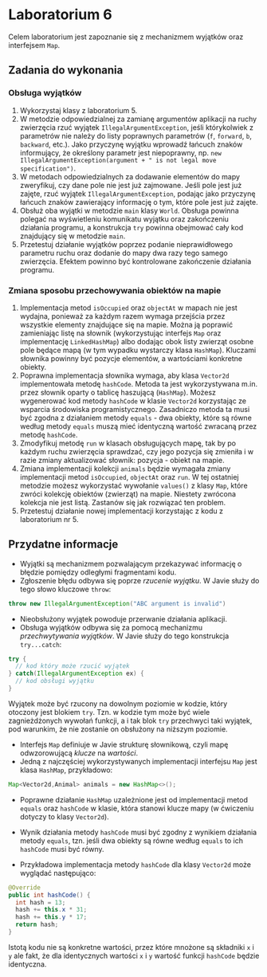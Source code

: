 # Laboratorium 6

Celem laboratorium jest zapoznanie się z mechanizmem wyjątków oraz interfejsem `Map`.

## Zadania do wykonania

### Obsługa wyjątków

1. Wykorzystaj klasy z laboratorium 5.
2. W metodzie odpowiedzialnej za zamianę argumentów aplikacji na ruchy zwierzęcia rzuć wyjątek `IllegalArgumentException`,
  jeśli którykolwiek z parametrów nie należy do listy poprawnych parametrów (`f`, `forward`, `b`, `backward`, etc.).
  Jako przyczynę wyjątku wprowadź łańcuch znaków informujący, że określony parametr jest niepoprawny, np.
  `new IllegalArgumentException(argument + " is not legal move specification")`.
3. W metodach odpowiedzialnych za dodawanie elementów do mapy zweryfikuj, czy dane pole nie jest już zajmowane.
  Jeśli pole jest już zajęte, rzuć wyjątek `IllegalArgumentException`, podając jako przyczynę łańcuch znaków zawierający
  informację o tym, które pole jest już zajęte.
4. Obsłuż oba wyjątki w metodzie `main` klasy `World`. Obsługa powinna polegać na wyświetleniu komunikatu wyjątku
   oraz zakończeniu działania programu, a konstrukcja `try` powinna obejmować cały kod znajdujący się w metodzie `main`.
4. Przetestuj działanie wyjątków poprzez podanie nieprawidłowego parametru ruchu oraz dodanie do mapy dwa razy tego
   samego zwierzęcia. Efektem powinno być kontrolowane zakończenie działania programu.

### Zmiana sposobu przechowywania obiektów na mapie

1. Implementacja metod `isOccupied` oraz `objectAt` w mapach nie jest wydajna, ponieważ za każdym razem wymaga przejścia
   przez wszystkie elementy znajdujące się na mapie. Można ją poprawić zamieniając listę na słownik (wykorzystując 
   interfejs `Map` oraz implementację `LinkedHashMap`) albo dodając obok listy zwierząt osobne pole będące mapą (w tym
   wypadku wystarczy klasa `HashMap`).
   Kluczami słownika powinny być pozycje elementów, a wartościami konkretne obiekty.
6. Poprawna implementacja słownika wymaga, aby klasa `Vector2d` implementowała metodę `hashCode`. Metoda ta jest
   wykorzystywana m.in. przez słownik oparty o tablicę haszującą (`HashMap`). Możesz wygenerować kod metody `hashCode` w
   klasie `Vector2d` korzystając ze
   wsparcia środowiska programistycznego. Zasadniczo metoda ta musi być zgodna z działaniem metody `equals` - dwa
   obiekty, które są równe według metody `equals` muszą mieć identyczną wartość zwracaną przez metodę `hashCode`.
7. Zmodyfikuj metodę `run` w klasach obsługujących mapę, tak by po każdym ruchu zwierzęcia sprawdzać, czy jego pozycja
   się zmieniła i w razie zmiany aktualizować słownik: pozycja - obiekt na mapie.
8. Zmiana implementacji kolekcji `animals` będzie wymagała zmiany implementacji metod `isOccupied`, `objectAt` oraz `run`.
   W tej ostatniej metodzie możesz wykorzystać wywołanie `values()` z klasy `Map`, które zwróci kolekcję obiektów
   (zwierząt) na mapie. Niestety zwrócona kolekcja nie jest listą. Zastanów się jak rozwiązać ten problem.
9. Przetestuj działanie nowej implementacji korzystając z kodu z laboratorium nr 5.


## Przydatne informacje

* Wyjątki są mechanizmem pozwalającym przekazywać informację o błędzie pomiędzy odległymi fragmentami kodu.
* Zgłoszenie błędu odbywa się poprze *rzucenie wyjątku*. W Javie służy do tego słowo kluczowe `throw`:

```java
throw new IllegalArgumentException("ABC argument is invalid")
```
* Nieobsłużony wyjątek powoduje przerwanie działania aplikacji.
* Obsługa wyjątków odbywa się za pomocą mechanizmu *przechwytywania wyjątków*. W Javie służy do tego konstrukcja
  `try...catch`:

```java
try {
  // kod który może rzucić wyjątek
} catch(IllegalArgumentException ex) {
  // kod obsługi wyjątku
}
```
Wyjątek może być rzucony na dowolnym poziomie w kodzie, który otoczony jest blokiem `try`. Tzn. w kodzie tym może być
wiele zagnieżdżonych wywołań funkcji, a i tak blok `try` przechwyci taki wyjątek, pod warunkim, że nie zostanie on obsłużony
na niższym poziomie.

* Interfejs `Map` definiuje w Javie strukturę słownikową, czyli mapę odwzorowującą *klucze* na *wartości*.
* Jedną z najczęściej wykorzystywanych implementacji interfejsu `Map` jest klasa `HashMap`, przykładowo:

```java
Map<Vector2d,Animal> animals = new HashMap<>();
```

* Poprawne działanie `HashMap` uzależnione jest od implementacji metod `equals` oraz `hashCode` w klasie, która stanowi
  klucze mapy (w ćwiczeniu dotyczy to klasy `Vector2d`).

* Wynik działania metody `hashCode` musi być zgodny z wynikiem działania metody `equals`, tzn. jeśli dwa obiekty są
  równe według `equals` to ich `hashCode` musi być równy.

* Przykładowa implementacja metody `hashCode` dla klasy `Vector2d` może wyglądać następująco:

```java
@Override
public int hashCode() {
  int hash = 13;
  hash += this.x * 31;
  hash += this.y * 17;
  return hash;
}
```

Istotą kodu nie są konkretne wartości, przez które mnożone są składniki `x` i `y` ale fakt, że dla identycznych wartości
`x` i `y` wartość funkcji `hashCode` będzie identyczna.
